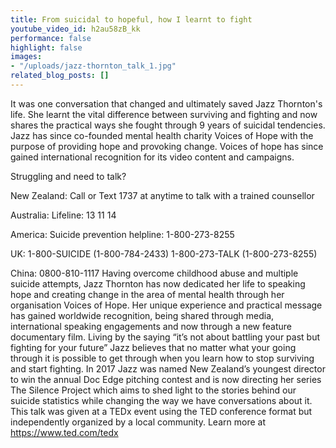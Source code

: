 ```yaml
---
title: From suicidal to hopeful, how I learnt to fight
youtube_video_id: h2au58zB_kk
performance: false
highlight: false
images:
- "/uploads/jazz-thornton_talk_1.jpg"
related_blog_posts: []
---
```


It was one conversation that changed and ultimately saved Jazz Thornton's life. She learnt the vital difference between surviving and fighting and now shares the practical ways she fought through 9 years of suicidal tendencies. Jazz has since co-founded mental health charity Voices of Hope with the purpose of providing hope and provoking change. Voices of hope has since gained international recognition for its video content and campaigns. 

Struggling and need to talk? 

New Zealand: Call or Text 1737 at anytime to talk with a trained counsellor

Australia: Lifeline: 13 11 14

America: Suicide prevention helpline: 1-800-273-8255

UK: 1-800-SUICIDE (1-800-784-2433)
    1-800-273-TALK (1-800-273-8255)

China: 0800-810-1117
 Having overcome childhood abuse and multiple suicide attempts, Jazz Thornton has now dedicated her life to speaking hope and creating change in the area of mental health through her organisation Voices of Hope. Her unique experience and practical message has gained worldwide recognition, being shared through media, international speaking engagements and now through a new feature documentary film. Living by the saying “it’s not about battling your past but fighting for your future” Jazz believes that no matter what your going through it is possible to get through when you learn how to stop surviving and start fighting. In 2017 Jazz was named New Zealand’s youngest director to win the annual Doc Edge pitching contest and is now directing her series The Silence Project which aims to shed light to the stories behind our suicide statistics while changing the way we have conversations about it. This talk was given at a TEDx event using the TED conference format but independently organized by a local community. Learn more at https://www.ted.com/tedx
